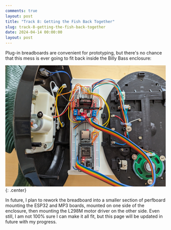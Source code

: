 ```yaml
---
comments: true
layout: post
title: "Track 8: Getting the Fish Back Together"
slug: track-8-getting-the-fish-back-together
date: 2024-04-14 00:00:00
layout: post
---
```


Plug-in breadboards are convenient for prototyping, but there's no chance that this mess is ever going to fit back inside the Billy Bass enclosure:

![A breadboard and a mess of wiring connected to two halves of a Billy Bass](/projects/big-mouth-phatt-bass/10.jpg){: .center}

In future, I plan to rework the breadboard into a smaller section of perfboard mounting the ESP32 and MP3 boards, mounted on one side of the enclosure, then mounting the L298M motor driver on the other side. Even still, I am not 100% sure I can make it all fit, but this page will be updated in future with my progress.
